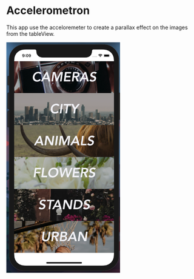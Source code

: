 # Accelerometron

This app use the acceloremeter to create a parallax effect on the images from the tableView.

<img src="Accelerometron.png" width="300">
